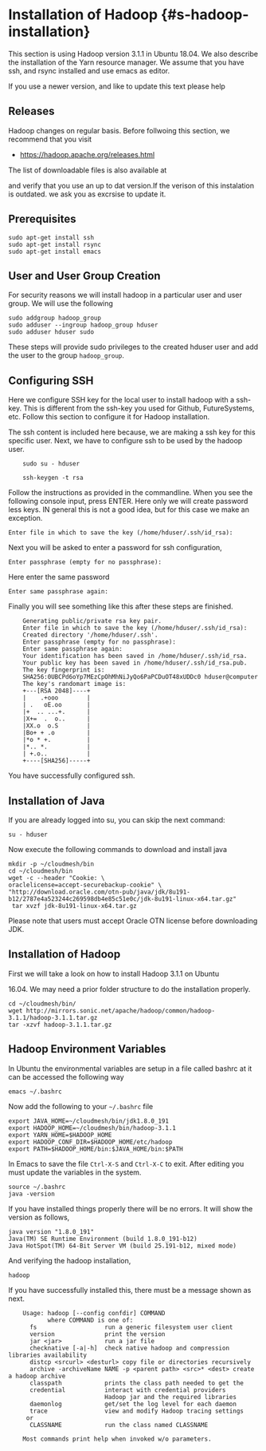 # Installation of Hadoop {#s-hadoop-installation}

This section is using Hadoop version 3.1.1 in Ubuntu 18.04. We also
describe the installation of the Yarn resource manager. We assume that
you have ssh, and rsync installed and use emacs as editor.

If you use a newer version, and like to update this text please help



## Releases

Hadoop changes on regular basis. Before follwoing this section, we
recommend that you visit

* <https://hadoop.apache.org/releases.html>

The list of downloadable files is also available at

and verify that you use an up to dat version.If the verison of this
instalation is outdated. we ask you as excrsise to update it.


## Prerequisites

    sudo apt-get install ssh
    sudo apt-get install rsync
    sudo apt-get install emacs

## User and User Group Creation

For security reasons we will install hadoop in a particular user and
user group. We will use the following

    sudo addgroup hadoop_group
    sudo adduser --ingroup hadoop_group hduser
    sudo adduser hduser sudo

These steps will provide sudo privileges to the created hduser user and
add the user to the group `hadoop_group`.

## Configuring SSH

Here we configure SSH key for the local user to install hadoop with a
ssh-key. This is different from the ssh-key you used for Github,
FutureSystems, etc. Follow this section to configure it for Hadoop
installation.

The ssh content is included here because, we are making a ssh key for
this specific user. Next, we have to configure ssh to be used by the
hadoop user.

```
    sudo su - hduser

    ssh-keygen -t rsa
```

Follow the instructions as provided in the commandline. When you see the
following console input, press ENTER. Here only we will create password
less keys. IN general this is not a good idea, but for this case we
make an exception.

    Enter file in which to save the key (/home/hduser/.ssh/id_rsa):

Next you will be asked to enter a password for ssh configuration,

    Enter passphrase (empty for no passphrase):

Here enter the same password

    Enter same passphrase again:

Finally you will see something like this after these steps are finished.

```
    Generating public/private rsa key pair.
    Enter file in which to save the key (/home/hduser/.ssh/id_rsa):
    Created directory '/home/hduser/.ssh'.
    Enter passphrase (empty for no passphrase):
    Enter same passphrase again:
    Your identification has been saved in /home/hduser/.ssh/id_rsa.
    Your public key has been saved in /home/hduser/.ssh/id_rsa.pub.
    The key fingerprint is:
    SHA256:0UBCPd6oYp7MEzCpOhMhNiJyQo6PaPCDuOT48xUDDc0 hduser@computer
    The key's randomart image is:
    +---[RSA 2048]----+
    |    .+ooo        |
    | .   oE.oo       |
    |+  .. ...+.      |
    |X+=  .  o..      |
    |XX.o  o.S        |
    |Bo+ + .o         |
    |*o * +.          |
    |*.. *.           |
    | +.o..           |
    +----[SHA256]-----+
```

You have successfully configured ssh.

## Installation of Java

If you are already logged into su, you can skip the next command:

    su - hduser

Now execute the following commands to download and install java

    mkdir -p ~/cloudmesh/bin
    cd ~/cloudmesh/bin
    wget -c --header "Cookie: \
    oraclelicense=accept-securebackup-cookie" \
    "http://download.oracle.com/otn-pub/java/jdk/8u191-b12/2787e4a523244c269598db4e85c51e0c/jdk-8u191-linux-x64.tar.gz"
     tar xvzf jdk-8u191-linux-x64.tar.gz


Please note that users must accept Oracle OTN license before downloading JDK.

## Installation of Hadoop


First we will take a look on how to install Hadoop 3.1.1 on Ubuntu

16.04. We may need a prior folder structure to do the installation
properly.

    cd ~/cloudmesh/bin/
    wget http://mirrors.sonic.net/apache/hadoop/common/hadoop-3.1.1/hadoop-3.1.1.tar.gz
    tar -xzvf hadoop-3.1.1.tar.gz


## Hadoop Environment Variables

In Ubuntu the environmental variables are setup in a file called bashrc
at it can be accessed the following way

    emacs ~/.bashrc

  Now add the following to your `~/.bashrc` file

    export JAVA_HOME=~/cloudmesh/bin/jdk1.8.0_191
    export HADOOP_HOME=~/cloudmesh/bin/hadoop-3.1.1
    export YARN_HOME=$HADOOP_HOME
    export HADOOP_CONF_DIR=$HADOOP_HOME/etc/hadoop
    export PATH=$HADOOP_HOME/bin:$JAVA_HOME/bin:$PATH

In Emacs to save the file `Ctrl-X-S` and `Ctrl-X-C` to exit. After
editing you must update the variables in the system.

    source ~/.bashrc
    java -version

If you have installed things properly there will be no errors. It will
show the version as follows,

    java version "1.8.0_191"
    Java(TM) SE Runtime Environment (build 1.8.0_191-b12)
    Java HotSpot(TM) 64-Bit Server VM (build 25.191-b12, mixed mode)

And verifying the hadoop installation,

    hadoop

If you have successfully installed this, there must be a message shown
as next.

```
    Usage: hadoop [--config confdir] COMMAND
           where COMMAND is one of:
      fs                   run a generic filesystem user client
      version              print the version
      jar <jar>            run a jar file
      checknative [-a|-h]  check native hadoop and compression libraries availability
      distcp <srcurl> <desturl> copy file or directories recursively
      archive -archiveName NAME -p <parent path> <src>* <dest> create a hadoop archive
      classpath            prints the class path needed to get the
      credential           interact with credential providers
                           Hadoop jar and the required libraries
      daemonlog            get/set the log level for each daemon
      trace                view and modify Hadoop tracing settings
     or
      CLASSNAME            run the class named CLASSNAME

    Most commands print help when invoked w/o parameters.
```
